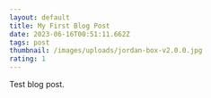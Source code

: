 ```yaml
---
layout: default
title: My First Blog Post
date: 2023-06-16T00:51:11.662Z
tags: post
thumbnail: /images/uploads/jordan-box-v2.0.0.jpg
rating: 1
---
```

Test blog post.